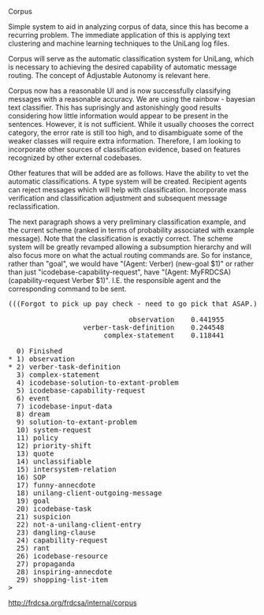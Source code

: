 Corpus

Simple system to aid in analyzing corpus of data, since this has
become a recurring problem.  The immediate application of this is
applying text clustering and machine learning techniques to the
UniLang log files.


Corpus will serve as the automatic classification system for UniLang,
which is necessary to achieving the desired capability of automatic
message routing.  The concept of Adjustable Autonomy is relevant here.

Corpus now has a reasonable UI and is now successfully classifying
messages with a reasonable accuracy.  We are using the rainbow -
bayesian text classifier.  This has suprisingly and astonishingly good
results considering how little information would appear to be present
in the sentences.  However, it is not sufficient.  While it usually
chooses the correct category, the error rate is still too high, and to
disambiguate some of the weaker classes will require extra
information.  Therefore, I am looking to incorporate other sources of
classification evidence, based on features recognized by other
external codebases.

Other features that will be added are as follows. Have the ability to
vet the automatic classifications.  A type system will be
created. Recipient agents can reject messages which will help with
classification.  Incorporate mass verification and classification
adjustment and subsequent message reclassification.

The next paragraph shows a very preliminary classification example,
and the current scheme (ranked in terms of probability associated with
example message).  Note that the classification is exactly correct.
The scheme system will be greatly revamped allowing a subsumption
hierarchy and will also focus more on what the actual routing commands
are.  So for instance, rather than "goal", we would have "(Agent:
Verber) (new-goal $1)" or rather than just
"icodebase-capability-request", have "(Agent: MyFRDCSA)
(capability-request Verber $1)".  I.E.  the responsible agent and the
corresponding command to be sent.

<pre>
(((Forgot to pick up pay check - need to go pick that ASAP.)))

                             observation	0.441955
                  verber-task-definition	0.244548
                       complex-statement	0.118441

  0) Finished
* 1) observation
* 2) verber-task-definition
  3) complex-statement
  4) icodebase-solution-to-extant-problem
  5) icodebase-capability-request
  6) event
  7) icodebase-input-data
  8) dream
  9) solution-to-extant-problem
  10) system-request
  11) policy
  12) priority-shift
  13) quote
  14) unclassifiable
  15) intersystem-relation
  16) SOP
  17) funny-annecdote
  18) unilang-client-outgoing-message
  19) goal
  20) icodebase-task
  21) suspicion
  22) not-a-unilang-client-entry
  23) dangling-clause
  24) capability-request
  25) rant
  26) icodebase-resource
  27) propaganda
  28) inspiring-annecdote
  29) shopping-list-item
>
</pre>

http://frdcsa.org/frdcsa/internal/corpus